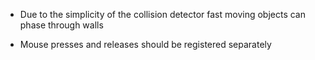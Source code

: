 
* Due to the simplicity of the collision detector fast moving objects can phase through walls

* Mouse presses and releases should be registered separately
